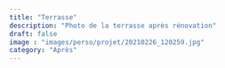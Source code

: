 ```yaml
---
title: "Terrasse"
description: "Photo de la terrasse après rénovation"
draft: false
image : "images/perso/projet/20210226_120259.jpg"
category: "Après"
---
```

